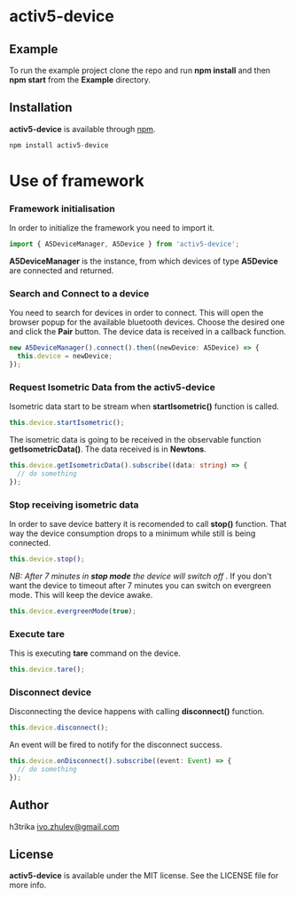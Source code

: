 # activ5-device

## Example

To run the example project clone the repo and run **npm install** and then **npm start** from the **Example** directory.

## Installation

**activ5-device** is available through [npm](https://www.npmjs.com).

```typescript
npm install activ5-device
```

# Use of framework

### Framework initialisation
In order to initialize the framework you need to import it.

```typescript
import { A5DeviceManager, A5Device } from 'activ5-device';
```

**A5DeviceManager** is the instance, from which devices of type **A5Device** are connected and returned.

### Search and Connect to a device
You need to search for devices in order to connect. This will open the browser popup for the available bluetooth devices.
Choose the desired one and click the **Pair** button. The device data is received in a callback function.

```typescript
new A5DeviceManager().connect().then((newDevice: A5Device) => {
  this.device = newDevice;
});
```

### Request Isometric Data from the activ5-device
Isometric data start to be stream when **startIsometric()** function is called.
```typescript
this.device.startIsometric();
```

The isometric data is going to be received in the observable function **getIsometricData()**. The data received is in **Newtons**.
```typescript
this.device.getIsometricData().subscribe((data: string) => {
  // do something
});
```

### Stop receiving isometric data
In order to save device battery it is recomended to call **stop()** function. That way the device consumption drops to a minimum while still is being connected. 

```typescript
this.device.stop();
```
_NB: After 7 minutes in **stop mode** the device will switch off_ .
If you don't want the device to timeout after 7 minutes you can switch on evergreen mode. This will keep the device awake.

```typescript
this.device.evergreenMode(true);
```

### Execute tare
This is executing **tare** command on the device.
```typescript 
this.device.tare();
```

### Disconnect device
Disconnecting the device happens with calling **disconnect()** function.
```typescript 
this.device.disconnect();
```

An event will be fired to notify for the disconnect success. 
```typescript 
this.device.onDisconnect().subscribe((event: Event) => {
  // do something
});
```

## Author

h3trika ivo.zhulev@gmail.com

## License

**activ5-device** is available under the MIT license. See the LICENSE file for more info.
